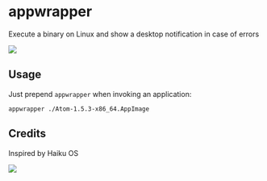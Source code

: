 # appwrapper

Execute a binary on Linux and show a desktop notification in case of errors

![](https://user-images.githubusercontent.com/2480569/68097212-9985f080-fead-11e9-9c9c-534b5de06aa7.png)

## Usage

Just prepend `appwrapper` when invoking an application:

```
appwrapper ./Atom-1.5.3-x86_64.AppImage
```

## Credits

Inspired by Haiku OS

![](https://user-images.githubusercontent.com/2480569/61177311-aa8ab900-a5c1-11e9-8130-804d01ec37a2.png)
